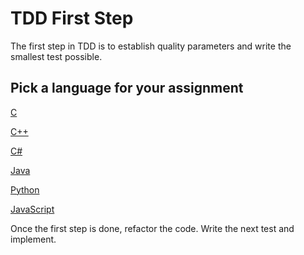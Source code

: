 # TDD First Step

The first step in TDD is to establish quality parameters and write the smallest test possible.

## Pick a language for your assignment

[C](https://classroom.github.com/a/1soALyJF)

[C++](https://classroom.github.com/a/uzw63LcN)

[C#](https://classroom.github.com/a/HdQGD0-E)

[Java](https://classroom.github.com/a/zc0gRdeg)

[Python](https://classroom.github.com/a/QNlIH30l)

[JavaScript](https://classroom.github.com/a/WMZu4Bls)


Once the first step is done, refactor the code. Write the next test and implement.
